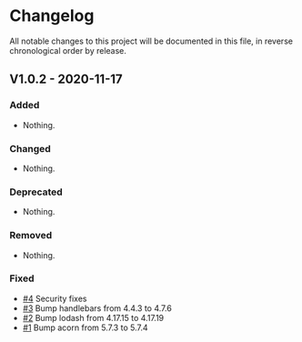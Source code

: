 # Changelog

All notable changes to this project will be documented in this file, in reverse chronological order by release.

## V1.0.2 - 2020-11-17

### Added

- Nothing.

### Changed

- Nothing.

### Deprecated

- Nothing.

### Removed

- Nothing.

### Fixed

- [#4](https://github.com/elie29/autodestroy/issues/4) Security fixes
- [#3](https://github.com/elie29/autodestroy/pull/3) Bump handlebars from 4.4.3 to 4.7.6
- [#2](https://github.com/elie29/autodestroy/pull/2) Bump lodash from 4.17.15 to 4.17.19
- [#1](https://github.com/elie29/autodestroy/pull/1) Bump acorn from 5.7.3 to 5.7.4
